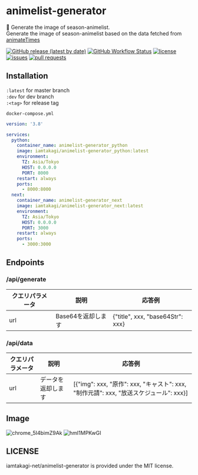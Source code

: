 # animelist-generator
📰 Generate the image of season-animelist.\
Generate the image of season-animelist based on the data fetched from [animateTimes](https://www.animatetimes.com/) 

[![GitHub release (latest by date)](https://img.shields.io/github/v/release/iamtakagi-net/animelist-generator)](https://github.com/iamtakagi-net/animelist-generator/releases)
[![GitHub Workflow Status](https://img.shields.io/github/workflow/status/iamtakagi-net/animelist-generator/CI)](https://github.com/iamtakagi-net/animelist-generator/actions/workflows/ci.yml)
[![license](https://img.shields.io/github/license/iamtakagi-net/animelist-generator)](https://github.com/iamtakagi-net/animelist-generator/blob/master/LICENSE)
[![issues](https://img.shields.io/github/issues/iamtakagi-net/animelist-generator)](https://github.com/iamtakagi-net/animelist-generator/issues)
[![pull requests](https://img.shields.io/github/issues-pr/iamtakagi-net/animelist-generator)](https://github.com/iamtakagi-net/animelist-generator/pulls)

## Installation
`:latest` for master branch\
`:dev` for dev branch\
`:<tag>` for release tag

`docker-compose.yml`
```yml
version: '3.8'

services:
  python:
    container_name: animelist-generator_python
    image: iamtakagi/animelist-generator_python:latest
    environment:
      TZ: Asia/Tokyo
      HOST: 0.0.0.0
      PORT: 8000
    restart: always
    ports:
      - 8000:8000
  next:
    container_name: animelist-generator_next
    image: iamtakagi/animelist-generator_next:latest
    environment:
      TZ: Asia/Tokyo
      HOST: 0.0.0.0
      PORT: 3000
    restart: always
    ports:
      - 3000:3000
```

## Endpoints

### /api/generate
クエリパラメータ | 説明 | 応答例
---- | ---- | ----
url | Base64を返却します | {"title", xxx, "base64Str": xxx}

### /api/data
クエリパラメータ | 説明 | 応答例
---- | ---- | ----
url | データを返却します | [{"img": xxx, "原作": xxx, "キャスト": xxx, "制作元請": xxx, "放送スケジュール": xxx}]

## Image
![chrome_5I4bimZ9Ak](https://user-images.githubusercontent.com/46530214/110240691-83e87580-7f90-11eb-8c99-3307aa0180a2.png)
![hmI1MPKwGI](https://user-images.githubusercontent.com/46530214/110240693-8519a280-7f90-11eb-9a86-7d50461700a2.png)

## LICENSE
iamtakagi-net/animelist-generator is provided under the MIT license.
